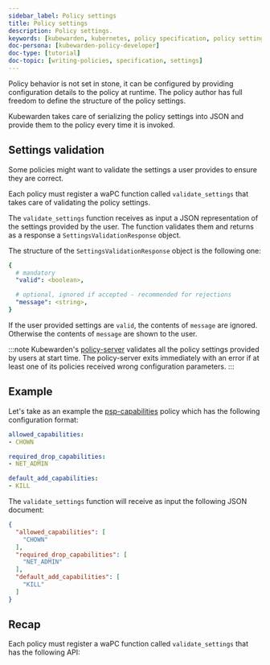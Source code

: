 ```yaml
---
sidebar_label: Policy settings
title: Policy settings
description: Policy settings.
keywords: [kubewarden, kubernetes, policy specification, policy settings]
doc-persona: [kubewarden-policy-developer]
doc-type: [tutorial]
doc-topic: [writing-policies, specification, settings]
---
```


Policy behavior is not set in stone, it can be configured by providing configuration
details to the policy at runtime. The policy author has full freedom to define
the structure of the policy settings.

Kubewarden takes care of serializing the policy settings into JSON and provide
them to the policy every time it is invoked.

## Settings validation

Some policies might want to validate the settings a user provides to ensure
they are correct.

Each policy must register a waPC function called `validate_settings` that
takes care of validating the policy settings.

The `validate_settings` function receives as input a JSON representation of
the settings provided by the user. The function validates them and returns
as a response a `SettingsValidationResponse` object.

The structure of the `SettingsValidationResponse` object is the following one:

```yaml
{
  # mandatory
  "valid": <boolean>,

  # optional, ignored if accepted - recommended for rejections
  "message": <string>,
}
```

If the user provided settings are `valid`, the contents of `message` are ignored.
Otherwise the contents of `message` are shown to the user.

:::note
Kubewarden's [policy-server](https://github.com/chimera-kube/policy-server)
validates all the policy settings provided by users at start time.
The policy-server exits immediately with an error if at least one of its
policies received wrong configuration parameters.
:::

## Example

Let's take as an example the [psp-capabilities](https://github.com/kubewarden/psp-capabilities)
policy which has the following configuration format:

```yaml
allowed_capabilities:
- CHOWN

required_drop_capabilities:
- NET_ADMIN

default_add_capabilities:
- KILL
```

The `validate_settings` function will receive as input the following JSON
document:

```json
{
  "allowed_capabilities": [
    "CHOWN"
  ],
  "required_drop_capabilities": [
    "NET_ADMIN"
  ],
  "default_add_capabilities": [
    "KILL"
  ]
}
```

## Recap

Each policy must register a waPC function called `validate_settings` that has
the following API:

